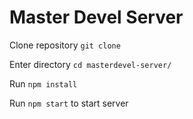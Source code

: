 # Master Devel Server

Clone repository `git clone`

Enter directory `cd masterdevel-server/`

Run `npm install`

Run `npm start` to start server

